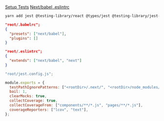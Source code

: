 [Setup Tests](https://segredo.dev/configurar-testes-no-nextjs/)
[Next/babel .eslintrc](https://stackoverflow.com/questions/68163385/parsing-error-cannot-find-module-next-babel)

```sh
yarn add jest @testing-library/react @types/jest @testing-library/jest-dom babel-jest @babel/core -D
```

```json
"root/.babelrc";
{
  "presets": ["next/babel"],
  "plugins": []
}
```

```json
"root/.eslintrc";
{
  "extends": ["next/babel", "next"]
}
```

```js
"root/jest.config.js";

module.exports = {
  testPathIgnorePatterns: ["<rootDir>/.next/", "<rootDir>/node_modules/"],
  bail: 1,
  clearMocks: true,
  collectCoverage: true,
  collectCoverageFrom: ["components/**/*.js", "pages/**/*.js"],
  coverageReporters: ["lcov", "text"],
};
```
